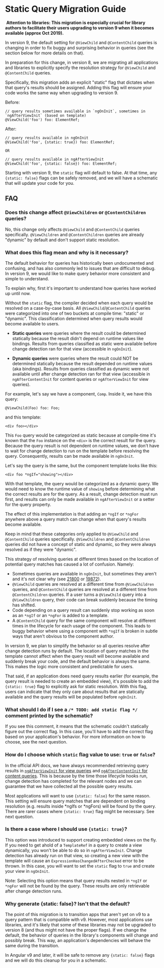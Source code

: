 # Static Query Migration Guide
​
****Attention to libraries: This migration is especially crucial for library authors to facilitate their users upgrading to version 9 when it becomes 
available (approx Oct 2019).****

In version 9, the default setting for `@ViewChild` and `@ContentChild` queries is changing in order to fix buggy and surprising behavior in queries 
(see the section below for more details on that).

In preparation for this change, in version 8, we are migrating all applications and libraries to explicitly specify the resolution strategy for 
`@ViewChild` and `@ContentChild` queries.

Specifically, this migration adds an explicit "static" flag that dictates when that query's results should be assigned. Adding this flag will ensure 
your code works the same way when upgrading to version 9.   

Before:

```
// query results sometimes available in `ngOnInit`, sometimes in `ngAfterViewInit` (based on template)
@ViewChild('foo') foo: ElementRef; 
```

After:

```
// query results available in ngOnInit
@ViewChild('foo', {static: true}) foo: ElementRef; 

OR

// query results available in ngAfterViewInit
@ViewChild('foo', {static: false}) foo: ElementRef;
```

Starting with version 9, the `static` flag will default to false. At that time, any `{static: false}` flags can be safely removed, and we will have a schematic 
that will update your code for you.

## FAQ

### Does this change affect `@ViewChildren` or `@ContentChildren` queries?

No, this change only affects `@ViewChild` and `@ContentChild` queries specifically. `@ViewChildren` and `@ContentChildren` queries are already "dynamic" by default and don't support 
static resolution.

### What does this flag mean and why is it necessary?

The default behavior for queries has historically been undocumented and confusing, and has also commonly led to issues that are difficult to debug. In version 9, 
we would like to make query behavior more consistent and simple to understand. 

To explain why, first it's important to understand how queries have worked up until now.

Without the `static` flag, the compiler decided when each query would be resolved on a case-by-case basis. All `@ViewChild`/`@ContentChild` queries were 
categorized into one of two buckets at compile time: "static" or "dynamic". This classification determined when query results would become available to users.

- **Static queries** were queries where the result could be determined statically because the result didn't depend on runtime values like bindings. Results from 
queries classified as static were available before change detection ran for that view (accessible in `ngOnInit`).

- **Dynamic queries** were queries where the result could NOT be determined statically because the result depended on runtime values (aka bindings). Results from 
queries classified as dynamic were not available until after change detection ran for that view (accessible in `ngAfterContentInit` for content queries or 
`ngAfterViewInit` for view queries).

For example, let's say we have a component, `Comp`. Inside it, we have this query:

```
@ViewChild(Foo) foo: Foo;
```

and this template:

```
<div foo></div>
```

This `Foo` query would be categorized as static because at compile-time it's known that the `Foo` instance on the `<div>` is the correct result for the query. Because 
the query result is not dependent on runtime values, we don't have to wait for change detection to run on the template before resolving the query. Consequently, 
results can be made available in `ngOnInit`.

Let's say the query is the same, but the component template looks like this:

```
<div foo *ngIf="showing"></div>
```

With that template, the query would be categorized as a dynamic query. We would need to know the runtime value of `showing` before determining what the correct results 
are for the query. As a result, change detection must run first, and results can only be made available in `ngAfterViewInit` or a setter for the query property.

The effect of this implementation is that adding an `*ngIf` or `*ngFor` anywhere above a query match can change when that query's results become available. 

Keep in mind that these categories only applied to `@ViewChild` and `@ContentChild` queries specifically. `@ViewChildren` and `@ContentChildren` queries did not have a 
concept of static and dynamic, so they were always resolved as if they were "dynamic".

This strategy of resolving queries at different times based on the location of potential query matches has caused a lot of confusion. Namely: 

* Sometimes queries are available in `ngOnInit`, but sometimes they aren't and it's not clear why (see [21800](https://github.com/angular/angular/issues/21800) or 
[19872](https://github.com/angular/angular/issues/19872)).
* `@ViewChild` queries are resolved at a different time from `@ViewChildren` queries, and `@ContentChild` queries are resolved at a different time from `@ContentChildren` 
queries. If a user turns a `@ViewChild` query into a `@ViewChildren` query, their code can break suddenly because the timing has shifted. 
* Code depending on a query result can suddenly stop working as soon as an `*ngIf` or an `*ngFor` is added to a template.
* A `@ContentChild` query for the same component will resolve at different times in the lifecycle for each usage of the component. This leads to buggy behavior where using 
a component with `*ngIf` is broken in subtle ways that aren't obvious to the component author.

In version 9, we plan to simplify the behavior so all queries resolve after change detection runs by default. The location of query matches in the template cannot affect 
when the query result will become available and suddenly break your code, and the default behavior is always the same. This makes the logic more consistent and predictable 
for users. 

That said, if an application does need query results earlier (for example, the query result is needed to create an embedded view), it's possible to add the `{static: true}` 
flag to explicitly ask for static resolution. With this flag, users can indicate that they only care about results that are statically available and the query results will 
be populated before `ngOnInit`.

### What should I do if I see a `/* TODO: add static flag */` comment printed by the schematic?

If you see this comment, it means that the schematic couldn't statically figure out the correct flag. In this case, you'll have to add the correct flag based on your 
application's behavior. For more information on how to choose, see the next question.

### How do I choose which `static` flag value to use: `true` or `false`?

In the official API docs, we have always recommended retrieving query results in [`ngAfterViewInit` for view queries](https://angular.io/api/core/ViewChild#description) 
and [`ngAfterContentInit` for content queries](https://angular.io/api/core/ContentChild#description). This is because by the time those lifecycle hooks run, change detection 
has completed for the relevant nodes and we can guarantee that we have collected all the possible query results. 

Most applications will want to use `{static: false}` for the same reason. This setting will ensure query matches that are dependent on binding resolution (e.g. results inside 
*ngIfs or *ngFors) will be found by the query. There are rarer cases where `{static: true}` flag might be necessary. See next question.

### Is there a case where I should use `{static: true}`?

This option was introduced to support creating embedded views on the fly. If you need to get ahold of a `TemplateRef` in a query to create a view dynamically, you won't be able 
to do so in `ngAfterViewInit`. Change detection has already run on that view, so creating a new view with the template will cause an `ExpressionHasChangedAfterChecked` error to 
be thrown. In this case, you will want to set the `static` flag to `true` and create your view in `ngOnInit`.

Note: Selecting this option means that query results nested in `*ngIf` or `*ngFor` will not be found by the query. These results are only retrievable after change detection 
runs. 

### ​Why generate {static: false}? Isn't that the default?

The point of this migration is to transition apps that aren't yet on v9 to a query pattern that is compatible with v9. However, most applications use libraries, and it's likely 
that some of these libraries may not be upgraded to version 8 (and thus might not have the proper flags). If we change the default, the behavior of queries in the library's 
components will change and possibly break. This way, an application's dependencies will behave the same during the transition. 

In Angular v9 and later, it will be safe to remove any `{static: false}` flags and we will do this cleanup for you in a schematic.

